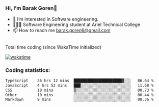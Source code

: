 ###  Hi, I’m Barak Goren👋
- 👀 I’m interested in Software engineering.
- 👨🏼‍🎓 Software Engineering student at Ariel Technical College
- 📫 How to reach me barak.goren6@gmail.com
##
Total time coding (since WakaTime initialized)

[![wakatime](https://wakatime.com/badge/user/5cc5ec80-a806-4ca2-a704-db29274e48cd.svg)](https://wakatime.com/@5cc5ec80-a806-4ca2-a704-db29274e48cd)

   
### Coding statistics:

<!--START_SECTION:waka-->

```txt
TypeScript    36 hrs 12 mins  █████████████████████▓░░░   86.64 %
JavaScript    4 hrs 52 mins   ███░░░░░░░░░░░░░░░░░░░░░░   11.68 %
CSS           18 mins         ▒░░░░░░░░░░░░░░░░░░░░░░░░   00.73 %
Other         10 mins         ░░░░░░░░░░░░░░░░░░░░░░░░░   00.44 %
Markdown      9 mins          ░░░░░░░░░░░░░░░░░░░░░░░░░   00.36 %
```

<!--END_SECTION:waka-->

<!---
barakgoren/barakgoren is a ✨ special ✨ repository because its `README.md` (this file) appears on your GitHub profile.
You can click the Preview link to take a look at your changes.
--->
